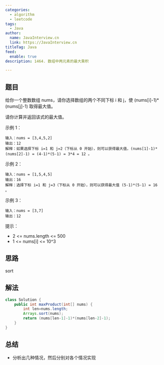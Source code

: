 ```yaml
---
categories:
  - algorithm
  - leetcode
tags:
  - Java
author: 
  name: JavaInterview.cn
  link: https://JavaInterview.cn
titleTag: Java
feed:
  enable: true
description: 1464. 数组中两元素的最大乘积

---
```


## 题目
给你一个整数数组 nums，请你选择数组的两个不同下标 i 和 j，使 (nums[i]-1)*(nums[j]-1) 取得最大值。

请你计算并返回该式的最大值。



示例 1：

    输入：nums = [3,4,5,2]
    输出：12
    解释：如果选择下标 i=1 和 j=2（下标从 0 开始），则可以获得最大值，(nums[1]-1)*(nums[2]-1) = (4-1)*(5-1) = 3*4 = 12 。
示例 2：

    输入：nums = [1,5,4,5]
    输出：16
    解释：选择下标 i=1 和 j=3（下标从 0 开始），则可以获得最大值 (5-1)*(5-1) = 16 。
示例 3：

    输入：nums = [3,7]
    输出：12


提示：

* 2 <= nums.length <= 500
* 1 <= nums[i] <= 10^3


## 思路

sort

## 解法
```java
class Solution {
    public int maxProduct(int[] nums) {
        int len=nums.length;
        Arrays.sort(nums);
        return (nums[len-1]-1)*(nums[len-2]-1);
    }
}

```

## 总结

- 分析出几种情况，然后分别对各个情况实现 
